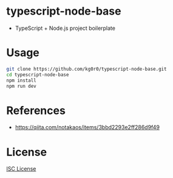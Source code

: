 # typescript-node-base

* TypeScript + Node.js project boilerplate

# Usage

```bash
git clone https://github.com/kg0r0/typescript-node-base.git
cd typescript-node-base
npm install
npm run dev
```

# References
- https://qiita.com/notakaos/items/3bbd2293e2ff286d9f49

# License

[ISC License](./LICENSE)
